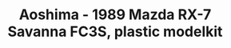 ---
layout: product
title: "Aoshima - 1989 Mazda RX-7 Savanna FC3S, plastic modelkit"
price: "TBA" 
desc: "N/A"
img_path: "/assets/img/AO55496.jpg"
brand: "N/A"
available: false
special_offer: false
new: false
soon: false
cat: "010000"
subcat: "013700"
subsubcat: "0N/A"
sifra: "AO55496"
popular: true
---